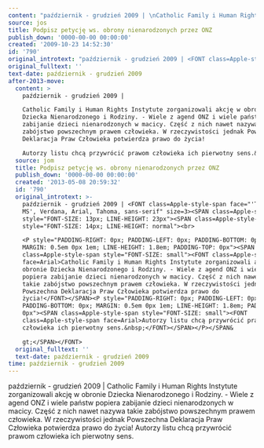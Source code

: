 ```yaml
---
content: "październik - grudzień 2009 | \nCatholic Family i Human Rights Instytute zorganizowali akcję w obronie Dziecka Nienarodzonego i Rodziny. - Wiele z agend ONZ i wiele państw popiera zabijanie dzieci nienarodzonych w macicy. Część z nich nawet nazywa takie zabójstwo powszechnym prawem człowieka. W rzeczywistości jednak Powszechna Deklaracja Praw Człowieka potwierdza prawo do życia!\nAutorzy listu chcą przywrócić prawom człowieka ich pierwotny sens.&nbsp;\n\n\n<!--CONTENT FROM OLD SERVER (jos before 2013): październik - grudzień 2009 | \n\r\n\nCatholic Family i Human Rights Instytute zorganizowali akcję w obronie Dziecka Nienarodzonego i Rodziny. - Wiele z agend ONZ i wiele państw popiera zabijanie dzieci nienarodzonych w macicy. Część z nich nawet nazywa takie zabójstwo powszechnym prawem człowieka. W rzeczywistości jednak Powszechna Deklaracja Praw Człowieka potwierdza prawo do życia!\nAutorzy listu chcą przywrócić prawom człowieka ich pierwotny sens.&nbsp;\n\n-->"
source: jos
title: Podpisz petycję ws. obrony nienarodzonych przez ONZ
publish_down: '0000-00-00 00:00:00'
created: '2009-10-23 14:52:30'
id: '790'
original_introtext: "październik - grudzień 2009 | <FONT class=Apple-style-span face=\"'Trebuchet MS', Verdana, Arial, Tahoma, sans-serif\" size=3><SPAN class=Apple-style-span style=\"FONT-SIZE: 13px; LINE-HEIGHT: 23px\"><SPAN class=Apple-style-span style=\"FONT-SIZE: 14px; LINE-HEIGHT: normal\"><br>\r\n<P style=\"PADDING-RIGHT: 0px; PADDING-LEFT: 0px; PADDING-BOTTOM: 0px; MARGIN: 0.5em 0px 1em; LINE-HEIGHT: 1.8em; PADDING-TOP: 0px\"><SPAN class=Apple-style-span style=\"FONT-SIZE: small\"><FONT class=Apple-style-span face=Arial>Catholic Family i Human Rights Instytute zorganizowali akcję w obronie Dziecka Nienarodzonego i Rodziny. - Wiele z agend ONZ i wiele państw popiera zabijanie dzieci nienarodzonych w macicy. Część z nich nawet nazywa takie zabójstwo powszechnym prawem człowieka. W rzeczywistości jednak Powszechna Deklaracja Praw Człowieka potwierdza prawo do życia!</FONT></SPAN><P style=\"PADDING-RIGHT: 0px; PADDING-LEFT: 0px; PADDING-BOTTOM: 0px; MARGIN: 0.5em 0px 1em; LINE-HEIGHT: 1.8em; PADDING-TOP: 0px\"><SPAN class=Apple-style-span style=\"FONT-SIZE: small\"><FONT class=Apple-style-span face=Arial>Autorzy listu chcą przywrócić prawom człowieka ich pierwotny sens.&nbsp;</FONT></SPAN></P></SPAN></SPAN></FONT>"
original_fulltext: ''
text-date: październik - grudzień 2009
after-2013-move:
  content: >
    październik - grudzień 2009 | 

    Catholic Family i Human Rights Instytute zorganizowali akcję w obronie
    Dziecka Nienarodzonego i Rodziny. - Wiele z agend ONZ i wiele państw popiera
    zabijanie dzieci nienarodzonych w macicy. Część z nich nawet nazywa takie
    zabójstwo powszechnym prawem człowieka. W rzeczywistości jednak Powszechna
    Deklaracja Praw Człowieka potwierdza prawo do życia!

    Autorzy listu chcą przywrócić prawom człowieka ich pierwotny sens.&nbsp;
  source: jom
  title: Podpisz petycję ws. obrony nienarodzonych przez ONZ
  publish_down: '0000-00-00 00:00:00'
  created: '2013-05-08 20:59:32'
  id: '790'
  original_introtext: >-
    październik - grudzień 2009 | <FONT class=Apple-style-span face="'Trebuchet
    MS', Verdana, Arial, Tahoma, sans-serif" size=3><SPAN class=Apple-style-span
    style="FONT-SIZE: 13px; LINE-HEIGHT: 23px"><SPAN class=Apple-style-span
    style="FONT-SIZE: 14px; LINE-HEIGHT: normal"><br>

    <P style="PADDING-RIGHT: 0px; PADDING-LEFT: 0px; PADDING-BOTTOM: 0px;
    MARGIN: 0.5em 0px 1em; LINE-HEIGHT: 1.8em; PADDING-TOP: 0px"><SPAN
    class=Apple-style-span style="FONT-SIZE: small"><FONT class=Apple-style-span
    face=Arial>Catholic Family i Human Rights Instytute zorganizowali akcję w
    obronie Dziecka Nienarodzonego i Rodziny. - Wiele z agend ONZ i wiele państw
    popiera zabijanie dzieci nienarodzonych w macicy. Część z nich nawet nazywa
    takie zabójstwo powszechnym prawem człowieka. W rzeczywistości jednak
    Powszechna Deklaracja Praw Człowieka potwierdza prawo do
    życia!</FONT></SPAN><P style="PADDING-RIGHT: 0px; PADDING-LEFT: 0px;
    PADDING-BOTTOM: 0px; MARGIN: 0.5em 0px 1em; LINE-HEIGHT: 1.8em; PADDING-TOP:
    0px"><SPAN class=Apple-style-span style="FONT-SIZE: small"><FONT
    class=Apple-style-span face=Arial>Autorzy listu chcą przywrócić prawom
    człowieka ich pierwotny sens.&nbsp;</FONT></SPAN></P></SPAN&

    gt;</SPAN></FONT>
  original_fulltext: ''
  text-date: październik - grudzień 2009
time: październik - grudzień 2009
---
```

październik - grudzień 2009 | 
Catholic Family i Human Rights Instytute zorganizowali akcję w obronie Dziecka Nienarodzonego i Rodziny. - Wiele z agend ONZ i wiele państw popiera zabijanie dzieci nienarodzonych w macicy. Część z nich nawet nazywa takie zabójstwo powszechnym prawem człowieka. W rzeczywistości jednak Powszechna Deklaracja Praw Człowieka potwierdza prawo do życia!
Autorzy listu chcą przywrócić prawom człowieka ich pierwotny sens.&nbsp;


<!--CONTENT FROM OLD SERVER (jos before 2013): październik - grudzień 2009 | 


Catholic Family i Human Rights Instytute zorganizowali akcję w obronie Dziecka Nienarodzonego i Rodziny. - Wiele z agend ONZ i wiele państw popiera zabijanie dzieci nienarodzonych w macicy. Część z nich nawet nazywa takie zabójstwo powszechnym prawem człowieka. W rzeczywistości jednak Powszechna Deklaracja Praw Człowieka potwierdza prawo do życia!
Autorzy listu chcą przywrócić prawom człowieka ich pierwotny sens.&nbsp;

-->

<!--{{json:{"created_date":"2009-10-23 14:52:30","publish_down":"0000-00-00 00:00:00","id":"790"}}}-->